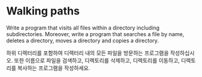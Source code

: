 # Walking paths

Write a program that visits all files within a directory including subdirectories. Moreover, write a program that searches a file by name, deletes a directory, moves a directory and copies a directory.

하위 디렉터리를 포함하여 디렉터리 내의 모든 파일을 방문하는 프로그램을 작성하십시오. 또한 이름으로 파일을 검색하고, 디렉토리를 삭제하고, 디렉토리를 이동하고, 디렉토리를 복사하는 프로그램을 작성하세요.
